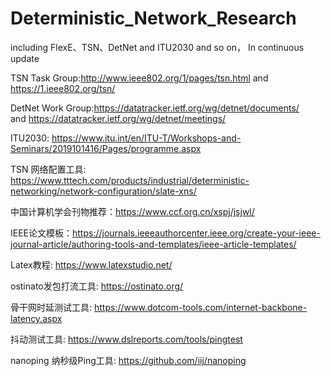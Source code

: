# Deterministic_Network_Research
including FlexE、TSN、DetNet and ITU2030 and so on， In continuous update

TSN Task Group:http://www.ieee802.org/1/pages/tsn.html  and https://1.ieee802.org/tsn/

DetNet Work Group:https://datatracker.ietf.org/wg/detnet/documents/  
and https://datatracker.ietf.org/wg/detnet/meetings/ 

ITU2030: https://www.itu.int/en/ITU-T/Workshops-and-Seminars/2019101416/Pages/programme.aspx

TSN 网络配置工具: https://www.tttech.com/products/industrial/deterministic-networking/network-configuration/slate-xns/

中国计算机学会刊物推荐：https://www.ccf.org.cn/xspj/jsjwl/

IEEE论文模板：https://journals.ieeeauthorcenter.ieee.org/create-your-ieee-journal-article/authoring-tools-and-templates/ieee-article-templates/

Latex教程: https://www.latexstudio.net/

ostinato发包打流工具: https://ostinato.org/

骨干网时延测试工具: https://www.dotcom-tools.com/internet-backbone-latency.aspx

抖动测试工具: https://www.dslreports.com/tools/pingtest

nanoping 纳秒级Ping工具: https://github.com/iij/nanoping



